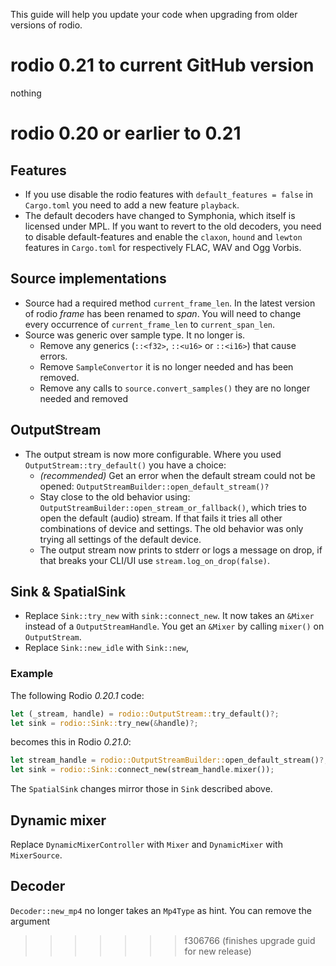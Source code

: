 This guide will help you update your code when upgrading from older versions of rodio.

# rodio 0.21 to current GitHub version

nothing

# rodio 0.20 or earlier to 0.21

## Features
- If you use disable the rodio features with `default_features = false` in `Cargo.toml` you need to
  add a new feature `playback`.
- The default decoders have changed to Symphonia, which itself is licensed under MPL. If you want
  to revert to the old decoders, you need to disable default-features and enable the `claxon`, `hound` and `lewton` features in `Cargo.toml` for respectively FLAC, WAV and Ogg Vorbis.

## Source implementations
- Source had a required method `current_frame_len`. In the latest version of rodio *frame* has been renamed to *span*. You will need to change every occurrence of `current_frame_len` to `current_span_len`.
- Source was generic over sample type. It no longer is. 
    - Remove any generics (`::<f32>`, `::<u16>` or `::<i16>`) that cause errors. 
    - Remove `SampleConvertor` it is no longer needed and has been removed.
    - Remove any calls to `source.convert_samples()` they are no longer needed and
      removed

## OutputStream
- The output stream is now more configurable. Where you used `OutputStream::try_default()` you have a choice:
    - *(recommended)* Get an error when the default stream could not be opened: `OutputStreamBuilder::open_default_stream()?`
    - Stay close to the old behavior using:
      `OutputStreamBuilder::open_stream_or_fallback()`, which tries to open the
      default (audio) stream. If that fails it tries all other combinations of
      device and settings. The old behavior was only trying all settings of the
      default device.
    - The output stream now prints to stderr or logs a message on drop, if that breaks your
      CLI/UI use `stream.log_on_drop(false)`.

## Sink & SpatialSink
- Replace `Sink::try_new` with `sink::connect_new`. It now takes an `&Mixer`
instead of a `OutputStreamHandle`. You get an `&Mixer` by calling `mixer()` on
`OutputStream`.
- Replace `Sink::new_idle` with `Sink::new`, 

### Example
The following Rodio *0.20.1* code:
```rust
let (_stream, handle) = rodio::OutputStream::try_default()?;
let sink = rodio::Sink::try_new(&handle)?;
```
becomes this in Rodio *0.21.0*:
```rust
let stream_handle = rodio::OutputStreamBuilder::open_default_stream()?;
let sink = rodio::Sink::connect_new(stream_handle.mixer());
```

The `SpatialSink` changes mirror those in `Sink` described above.

## Dynamic mixer
Replace `DynamicMixerController` with `Mixer` and `DynamicMixer` with `MixerSource`.

## Decoder
`Decoder::new_mp4` no longer takes an `Mp4Type` as hint. You can remove the argument
>>>>>>> f306766 (finishes upgrade guid for new release)
